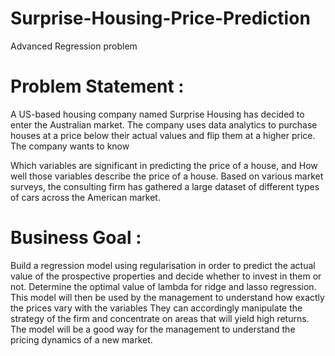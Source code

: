 # Surprise-Housing-Price-Prediction
Advanced Regression problem

# Problem Statement :
A US-based housing company named Surprise Housing has decided to enter the Australian market. The company uses data analytics to purchase houses at a price below their actual values and flip them at a higher price. The company wants to know

Which variables are significant in predicting the price of a house, and How well those variables describe the price of a house. Based on various market surveys, the consulting firm has gathered a large dataset of different types of cars across the American market.

# Business Goal :
Build a regression model using regularisation in order to predict the actual value of the prospective properties and decide whether to invest in them or not. Determine the optimal value of lambda for ridge and lasso regression. This model will then be used by the management to understand how exactly the prices vary with the variables They can accordingly manipulate the strategy of the firm and concentrate on areas that will yield high returns. The model will be a good way for the management to understand the pricing dynamics of a new market.

